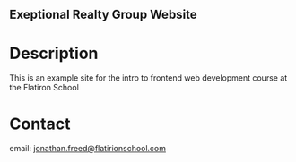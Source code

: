 Exeptional Realty Group Website
---

# Description

This is an example site for the intro to frontend web development course at the Flatiron School

# Contact

email: jonathan.freed@flatirionschool.com